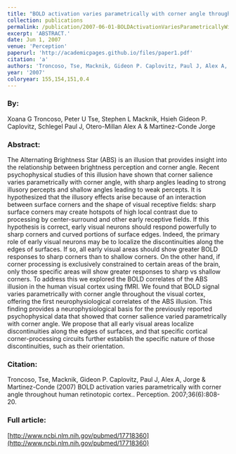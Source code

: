 ```yaml
---
title: "BOLD activation varies parametrically with corner angle throughout human retinotopic cortex."
collection: publications
permalink: /publication/2007-06-01-BOLDActivationVariesParametricallyWithCornerAngleThroughoutHuma
excerpt: 'ABSTRACT.'
date: Jun 1, 2007
venue: 'Perception'
paperurl: 'http://academicpages.github.io/files/paper1.pdf'
citation: 'a'
authors: 'Troncoso, Tse, Macknik, Gideon P. Caplovitz, Paul J, Alex A, Jorge & Martinez-Conde'
year: '2007'
coloryear: 155,154,151,0.4
---
```


### By: 
Xoana G Troncoso, Peter U  Tse, Stephen L Macknik, Hsieh Gideon P. Caplovitz, Schlegel Paul J, Otero-Millan Alex A & Martinez-Conde Jorge

### Abstract: 
The Alternating Brightness Star (ABS) is an illusion that provides insight into the relationship between brightness perception and corner angle. Recent psychophysical studies of this illusion have shown that corner salience varies parametrically with corner angle, with sharp angles leading to strong illusory percepts and shallow angles leading to weak percepts. It is hypothesized that the illusory effects arise because of an interaction between surface corners and the shape of visual receptive fields: sharp surface corners may create hotspots of high local contrast due to processing by center-surround and other early receptive fields. If this hypothesis is correct, early visual neurons should respond powerfully to sharp corners and curved portions of surface edges. Indeed, the primary role of early visual neurons may be to localize the discontinuities along the edges of surfaces. If so, all early visual areas should show greater BOLD responses to sharp corners than to shallow corners. On the other hand, if corner processing is exclusively constrained to certain areas of the brain, only those specific areas will show greater responses to sharp vs shallow corners. To address this we explored the BOLD correlates of the ABS illusion in the human visual cortex using fMRI. We found that BOLD signal varies parametrically with corner angle throughout the visual cortex, offering the first neurophysiological correlates of the ABS illusion. This finding provides a neurophysiological basis for the previously reported psychophysical data that showed that corner salience varied parametrically with corner angle. We propose that all early visual areas localize discontinuities along the edges of surfaces, and that specific cortical corner-processing circuits further establish the specific nature of those discontinuities, such as their orientation.

### Citation: 
Troncoso, Tse, Macknik, Gideon P. Caplovitz, Paul J, Alex A, Jorge & Martinez-Conde (2007) BOLD activation varies parametrically with corner angle throughout human retinotopic cortex.. Perception. 2007;36(6):808-20.

### Full article: 
[http://www.ncbi.nlm.nih.gov/pubmed/17718360](http://www.ncbi.nlm.nih.gov/pubmed/17718360)
